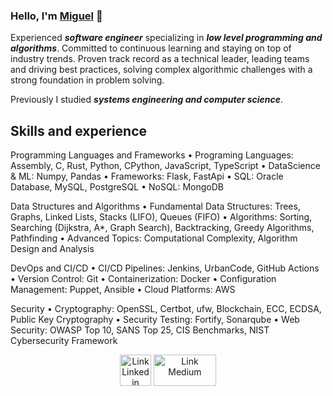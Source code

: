 ### Hello, I'm **[Miguel](https://www.linkedin.com/in/miguel-grillo-orellana/)** 👋

Experienced ***software engineer*** specializing in ***low level programming and algorithms***. Committed to continuous learning and staying on top of industry trends. Proven track record as a technical leader, leading teams and driving best practices, solving complex algorithmic challenges with a strong foundation in problem solving.

Previously I studied ***systems engineering and computer science***.

## Skills and experience
Programming Languages and Frameworks
 • Programing Languages: Assembly, C, Rust, Python, CPython, JavaScript, TypeScript
 • DataScience & ML: Numpy, Pandas
 • Frameworks: Flask, FastApi
 • SQL: Oracle Database, MySQL, PostgreSQL
 • NoSQL: MongoDB

Data Structures and Algorithms
 • Fundamental Data Structures: Trees, Graphs, Linked Lists, Stacks (LIFO), Queues (FIFO)
 • Algorithms: Sorting, Searching (Dijkstra, A*, Graph Search), Backtracking, Greedy Algorithms, Pathfinding
 • Advanced Topics: Computational Complexity, Algorithm Design and Analysis

DevOps and CI/CD
 • CI/CD Pipelines: Jenkins, UrbanCode, GitHub Actions
 • Version Control: Git
 • Containerization: Docker
 • Configuration Management: Puppet, Ansible
 • Cloud Platforms: AWS

Security
 • Cryptography: OpenSSL, Certbot, ufw, Blockchain, ECC, ECDSA, Public Key Cryptography
 • Security Testing: Fortify, Sonarqube
 • Web Security: OWASP Top 10, SANS Top 25, CIS Benchmarks, NIST Cybersecurity Framework

<div align="center">
<a href="https://www.linkedin.com/in/miguel-enrique-grillo-orellana/"><img src="https://cdn-icons-png.flaticon.com/512/174/174857.png" alt="Link Linkedin" width="50px" height= "50px"></a>
<a href="https://medium.com/@Miguel_Grillo"><img src="https://miro.medium.com/max/1200/0*jTIO9a1_5T3mv-pR.png" alt="Link Medium" width="100px" height= "50px"></a>
</div>
